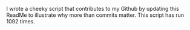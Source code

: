 I wrote a cheeky script that contributes to my Github by updating this ReadMe to illustrate why more than commits matter. This script has run 1092 times.
